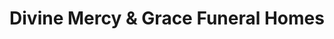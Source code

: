 ---
title: "Divine Mercy & Grace Funeral Homes"
url: /san-pablo/divine-mercy-und-grace-funeral-homes/
shop: Bestattungen
---